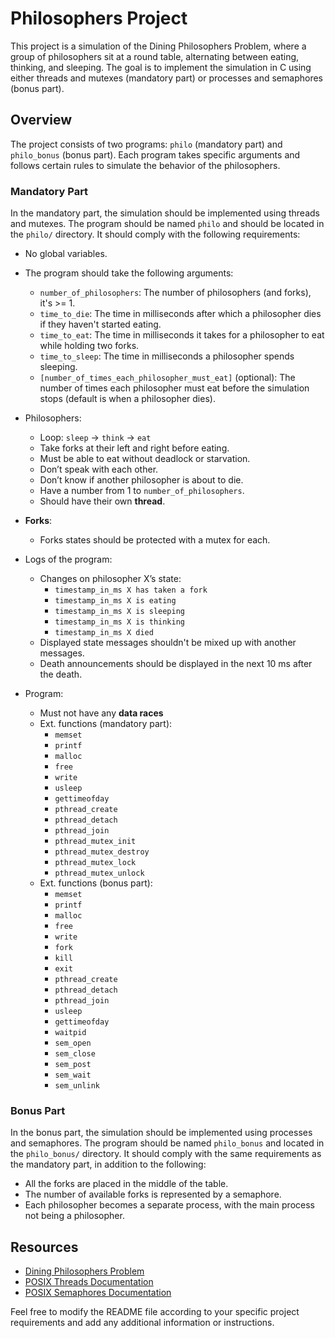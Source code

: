 # Philosophers Project

This project is a simulation of the Dining Philosophers Problem, where a group of philosophers sit at a round table, alternating between eating, thinking, and sleeping. The goal is to implement the simulation in C using either threads and mutexes (mandatory part) or processes and semaphores (bonus part).

## Overview

The project consists of two programs: `philo` (mandatory part) and `philo_bonus` (bonus part).
Each program takes specific arguments and follows certain rules to simulate the behavior of the philosophers.

### Mandatory Part

In the mandatory part, the simulation should be implemented using threads and mutexes. The program should be named `philo` and should be located in the `philo/` directory. It should comply with the following requirements:

- No global variables.

- The program should take the following arguments:
  - `number_of_philosophers`: The number of philosophers (and forks), it's >= 1.
  - `time_to_die`: The time in milliseconds after which a philosopher dies if they haven't started eating.
  - `time_to_eat`: The time in milliseconds it takes for a philosopher to eat while holding two forks.
  - `time_to_sleep`: The time in milliseconds a philosopher spends sleeping.
  - `[number_of_times_each_philosopher_must_eat]` (optional): The number of times each philosopher must eat before the simulation stops (default is when a philosopher dies).

- Philosophers:
  - Loop: `sleep` -> `think` -> `eat`
  - Take forks at their left and right before eating.
  - Must be able to eat without deadlock or starvation.
  - Don’t speak with each other.
  - Don’t know if another philosopher is about to die.
  - Have a number from 1 to `number_of_philosophers`.
  - Should have their own **thread**.
- **Forks**:
  - Forks states should be protected with a mutex for each.


- Logs of the program:
  - Changes on philosopher X’s state:
    - `timestamp_in_ms X has taken a fork`
    - `timestamp_in_ms X is eating`
    - `timestamp_in_ms X is sleeping`
    - `timestamp_in_ms X is thinking`
    - `timestamp_in_ms X died`
  - Displayed state messages shouldn't be mixed up with another messages.
  - Death announcements should be displayed in the next 10 ms after the death.

- Program:
  - Must not have any **data races**
  - Ext. functions (mandatory part):
    - `memset`
    - `printf`
    - `malloc`
    - `free`
    - `write`
    - `usleep`
    - `gettimeofday`
    - `pthread_create`
    - `pthread_detach`
    - `pthread_join`
    - `pthread_mutex_init`
    - `pthread_mutex_destroy`
    - `pthread_mutex_lock`
    - `pthread_mutex_unlock`
  - Ext. functions (bonus part):
    - `memset`
    - `printf`
    - `malloc`
    - `free`
    - `write`
    - `fork`
    - `kill`
    - `exit`
    - `pthread_create`
    - `pthread_detach`
    - `pthread_join`
    - `usleep`
    - `gettimeofday`
    - `waitpid`
    - `sem_open`
    - `sem_close`
    - `sem_post`
    - `sem_wait`
    - `sem_unlink`

### Bonus Part

In the bonus part, the simulation should be implemented using processes and semaphores. The program should be named `philo_bonus` and located in the `philo_bonus/` directory. It should comply with the same requirements as the mandatory part, in addition to the following:

- All the forks are placed in the middle of the table.
- The number of available forks is represented by a semaphore.
- Each philosopher becomes a separate process, with the main process not being a philosopher.


## Resources

- [Dining Philosophers Problem](https://en.wikipedia.org/wiki/Dining_philosophers_problem)
- [POSIX Threads Documentation](https://pubs.opengroup.org/onlinepubs/009695399/functions/xsh_chap02_09.html)
- [POSIX Semaphores Documentation](https://pubs.opengroup.org/onlinepubs/9699919799/functions/V2_chap02.html)

Feel free to modify the README file according to your specific project requirements and add any additional information or instructions.
